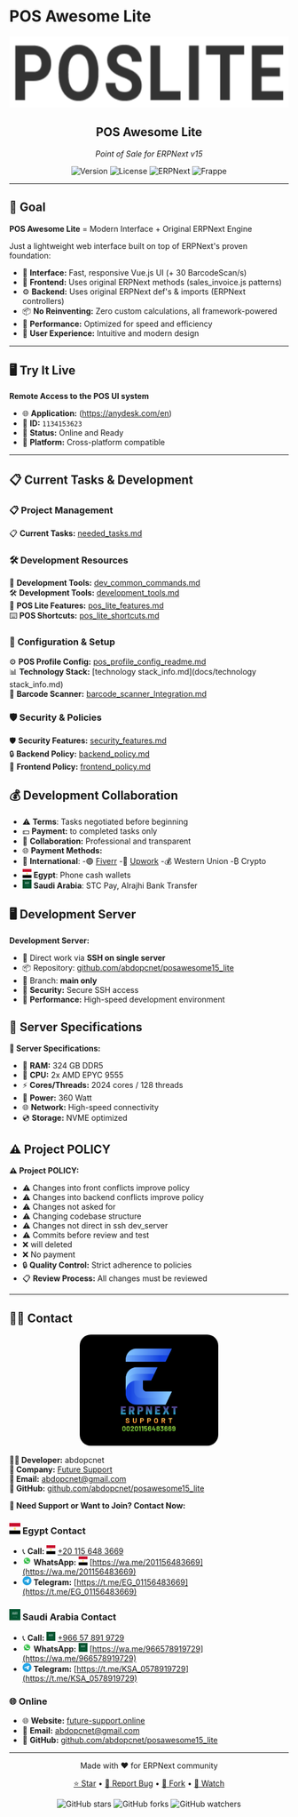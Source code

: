 # POS Awesome Lite

<div align="center">
    <img src="./imgs/pos_lite.png" height="128" alt="POS Awesome Lite Logo">
    <h2>POS Awesome Lite</h2>
    <p><em>Point of Sale for ERPNext v15</em></p>

![Version](https://img.shields.io/badge/version-24.10.2025-blue)
![License](https://img.shields.io/badge/license-GPLv3-green)
![ERPNext](https://img.shields.io/badge/ERPNext-v15-orange)
![Frappe](https://img.shields.io/badge/Frappe-v15-red)
</div>

---

## 🎯 Goal

**POS Awesome Lite** = Modern Interface + Original ERPNext Engine

Just a lightweight web interface built on top of ERPNext's proven foundation:

- 🎨 **Interface:** Fast, responsive Vue.js UI (+ 30 BarcodeScan/s)
- 🔧 **Frontend:** Uses original ERPNext methods (sales_invoice.js patterns)
- ⚙️ **Backend:** Uses original ERPNext def's & imports (ERPNext controllers)
- 📦 **No Reinventing:** Zero custom calculations, all framework-powered
- 🚀 **Performance:** Optimized for speed and efficiency
- 🎯 **User Experience:** Intuitive and modern design

---

## 🖥️ Try It Live

**Remote Access to the POS UI system**

- 🌐 **Application:** (<https://anydesk.com/en>)
- 🔑 **ID:** `1134153623`
- 🚀 **Status:** Online and Ready
- 📱 **Platform:** Cross-platform compatible

---

## 📋 Current Tasks & Development

### 📋 **Project Management**

📋 **Current Tasks:** [needed_tasks.md](docs/needed_tasks.md)  

### 🛠️ **Development Resources**

🔧 **Development Tools:** [dev_common_commands.md](docs/dev_common_commands.md)  
🛠️ **Development Tools:** [development_tools.md](docs/development_tools.md)  
📱 **POS Lite Features:** [pos_lite_features.md](docs/pos_lite_features.md)  
⌨️ **POS Shortcuts:** [pos_lite_shortcuts.md](docs/pos_lite_shortcuts.md)  

### 🔧 **Configuration & Setup**

⚙️ **POS Profile Config:** [pos_profile_config_readme.md](docs/pos_profile_config_readme.md)  
📊 **Technology Stack:** [technology stack_info.md](docs/technology stack_info.md)  
📱 **Barcode Scanner:** [barcode_scanner_lntegration.md](docs/barcode_scanner_lntegration.md)  

### 🛡️ **Security & Policies**

🛡️ **Security Features:** [security_features.md](docs/security_features.md)  
🔒 **Backend Policy:** [backend_policy.md](docs/backend_policy.md)  
🎨 **Frontend Policy:** [frontend_policy.md](docs/frontend_policy.md)

## 💰 Development Collaboration

- ⚠️ **Terms**: Tasks negotiated before beginning
- 💵 **Payment:** to completed tasks only
- 🤝 **Collaboration:** Professional and transparent
- 🌐 **Payment Methods:**
- 💼 **International**:
  -🟢 [Fiverr](https://fiverr.com)
  -🔵 [Upwork](https://upwork.com)
  -💰 Western Union
  -₿ Crypto
- <img src="./imgs/Egypt.svg" width="16" height="16" alt="Egypt Flag"> **Egypt**: Phone cash wallets
- <img src="./imgs/Saudi_Arabia.svg" width="16" height="16" alt="Saudi Arabia Flag"> **Saudi Arabia**: STC Pay, Alrajhi Bank Transfer

## 🖥️ Development Server

**Development Server:**

- 🔗 Direct work via **SSH on single server**
- 📦 Repository: [github.com/abdopcnet/posawesome15_lite](https://github.com/abdopcnet/posawesome15_lite)
- 🌿 Branch: **main only**
- 🔐 **Security:** Secure SSH access
- 🚀 **Performance:** High-speed development environment

## 🐢 Server Specifications

**🐢 Server Specifications:**

- 💾 **RAM:** 324 GB DDR5
- 🔧 **CPU:** 2x AMD EPYC 9555
- ⚡ **Cores/Threads:** 2024 cores / 128 threads
- 🔋 **Power:** 360 Watt
- 🌐 **Network:** High-speed connectivity
- 💿 **Storage:** NVME optimized

## ⚠️ Project POLICY

**⚠️ Project POLICY:**  

- ⚠️ Changes into front conflicts improve policy
- ⚠️ Changes into backend conflicts improve policy  
- ⚠️ Changes not asked for
- ⚠️ Changing codebase structure
- ⚠️ Changes not direct in ssh dev_server
- ⚠️ Commits before review and test
- ❌ will deleted
- ❌ No payment
- 🔒 **Quality Control:** Strict adherence to policies
- 📋 **Review Process:** All changes must be reviewed

---

## 👨‍💻 Contact

<div align="center">
    <img src="./imgs/ERPNext-support.png" height="200" alt="Future Support" style="border-radius: 20px;">
</div>

**👨‍💻 Developer:** abdopcnet  
**🏢 Company:** [Future Support](https://www.future-support.online/)  
**📧 Email:** <abdopcnet@gmail.com>  
**🐙 GitHub:** [github.com/abdopcnet/posawesome15_lite](https://github.com/abdopcnet/posawesome15_lite)

**🤝 Need Support or Want to Join? Contact Now:**

### <img src="./imgs/Egypt.svg" width="20" height="20" alt="Egypt Flag"> Egypt Contact

- 📞 **Call:** <img src="./imgs/Egypt.svg" width="16" height="16" alt="Egypt Flag"> [+20 115 648 3669](tel:+201156483669)
- <img src="./imgs/whatsapp.svg" width="16" height="16" alt="WhatsApp"> **WhatsApp:** <img src="./imgs/Egypt.svg" width="16" height="16" alt="Egypt Flag"> [https://wa.me/201156483669](https://wa.me/201156483669)
- <img src="./imgs/telegram.svg" width="16" height="16" alt="Telegram"> **Telegram:** [https://t.me/EG_01156483669](https://t.me/EG_01156483669)

### <img src="./imgs/Saudi_Arabia.svg" width="20" height="20" alt="Saudi Arabia Flag"> Saudi Arabia Contact  

- 📞 **Call:** <img src="./imgs/Saudi_Arabia.svg" width="16" height="16" alt="Saudi Arabia Flag"> [+966 57 891 9729](tel:+966578919729)
- <img src="./imgs/whatsapp.svg" width="16" height="16" alt="WhatsApp"> **WhatsApp:** <img src="./imgs/Saudi_Arabia.svg" width="16" height="16" alt="Saudi Arabia Flag"> [https://wa.me/966578919729](https://wa.me/966578919729)
- <img src="./imgs/telegram.svg" width="16" height="16" alt="Telegram"> **Telegram:** [https://t.me/KSA_0578919729](https://t.me/KSA_0578919729)

### 🌐 Online

- 🌐 **Website:** [future-support.online](https://www.future-support.online/)
- 📧 **Email:** <abdopcnet@gmail.com>
- 🐙 **GitHub:** [github.com/abdopcnet/posawesome15_lite](https://github.com/abdopcnet/posawesome15_lite)

---

<div align="center">
    <p>Made with ❤️ for ERPNext community</p>
    <p>
        <a href="https://github.com/abdopcnet/posawesome15_lite">⭐ Star</a> •
        <a href="https://github.com/abdopcnet/posawesome15_lite/issues">🐛 Report Bug</a> •
        <a href="https://github.com/abdopcnet/posawesome15_lite/fork">🍴 Fork</a> •
        <a href="https://github.com/abdopcnet/posawesome15_lite/stargazers">👀 Watch</a>
    </p>
    <p>
        <img src="https://img.shields.io/github/stars/abdopcnet/posawesome15_lite?style=social" alt="GitHub stars">
        <img src="https://img.shields.io/github/forks/abdopcnet/posawesome15_lite?style=social" alt="GitHub forks">
        <img src="https://img.shields.io/github/watchers/abdopcnet/posawesome15_lite?style=social" alt="GitHub watchers">
    </p>
</div>
